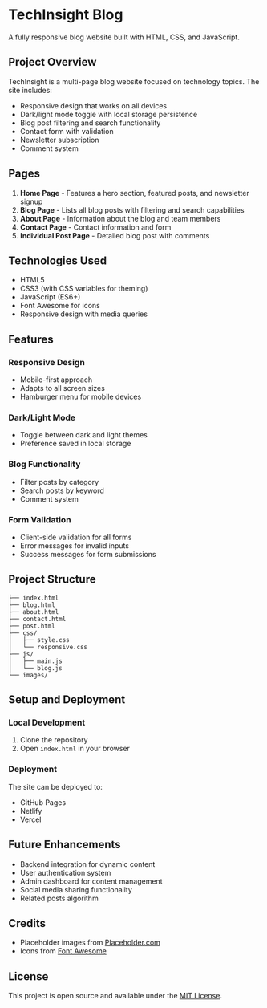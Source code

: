# TechInsight Blog

A fully responsive blog website built with HTML, CSS, and JavaScript.

## Project Overview

TechInsight is a multi-page blog website focused on technology topics. The site includes:

- Responsive design that works on all devices
- Dark/light mode toggle with local storage persistence
- Blog post filtering and search functionality
- Contact form with validation
- Newsletter subscription
- Comment system

## Pages

1. **Home Page** - Features a hero section, featured posts, and newsletter signup
2. **Blog Page** - Lists all blog posts with filtering and search capabilities
3. **About Page** - Information about the blog and team members
4. **Contact Page** - Contact information and form
5. **Individual Post Page** - Detailed blog post with comments

## Technologies Used

- HTML5
- CSS3 (with CSS variables for theming)
- JavaScript (ES6+)
- Font Awesome for icons
- Responsive design with media queries

## Features

### Responsive Design
- Mobile-first approach
- Adapts to all screen sizes
- Hamburger menu for mobile devices

### Dark/Light Mode
- Toggle between dark and light themes
- Preference saved in local storage

### Blog Functionality
- Filter posts by category
- Search posts by keyword
- Comment system

### Form Validation
- Client-side validation for all forms
- Error messages for invalid inputs
- Success messages for form submissions

## Project Structure

```
├── index.html
├── blog.html
├── about.html
├── contact.html
├── post.html
├── css/
│   ├── style.css
│   └── responsive.css
├── js/
│   ├── main.js
│   └── blog.js
└── images/
```

## Setup and Deployment

### Local Development

1. Clone the repository
2. Open `index.html` in your browser

### Deployment

The site can be deployed to:
- GitHub Pages
- Netlify
- Vercel

## Future Enhancements

- Backend integration for dynamic content
- User authentication system
- Admin dashboard for content management
- Social media sharing functionality
- Related posts algorithm

## Credits

- Placeholder images from [Placeholder.com](https://placeholder.com)
- Icons from [Font Awesome](https://fontawesome.com)

## License

This project is open source and available under the [MIT License](LICENSE).
